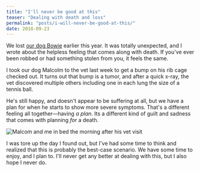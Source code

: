 ```yaml
---
title: "I'll never be good at this"
teaser: "Dealing with death and loss"
permalink: "posts/i-will-never-be-good-at-this/"
date: 2018-09-23
---
```

We lost [our dog Bowie](../bowie-mcg) earlier this year. It was totally unexpected, and I wrote about the helpless feeling that comes along with death. If you've ever been robbed or had something stolen from you, it feels the same.

I took our dog Malcolm to the vet last week to get a bump on his rib cage checked out. It turns out that bump is a tumor, and after a quick x-ray, the vet discovered multiple others including one in each lung the size of a tennis ball.

He's still happy, and doesn't appear to be suffering at all, but we have a plan for when he starts to show more severe symptoms. That's a different feeling all together—having _a plan_. Its a different kind of guilt and sadness that comes with planning _for_ a death.

![Malcom and me in bed the morning after his vet visit](../../img/posts/malcolm.jpg)

I was tore up the day I found out, but I've had some time to think and realized that this is probably the best-case scenario. We have some time to enjoy, and I plan to. I'll never get any better at dealing with this, but I also hope I never do.


